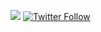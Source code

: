 ![](https://komarev.com/ghpvc/?username=Plasmapause&color=4224FF)                                                                                                                 <a href="https://twitter.com/intent/follow?screen_name=nowayauro"><img alt="Twitter Follow" src="https://img.shields.io/twitter/follow/r3yn8xx?style=social" /></a>   
